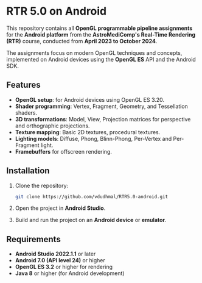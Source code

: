 # RTR 5.0 on Android

This repository contains all **OpenGL programmable pipeline assignments** for the **Android platform** from the **AstroMediComp's Real-Time Rendering (RTR)** course, conducted from **April 2023 to October 2024**.

The assignments focus on modern OpenGL techniques and concepts, implemented on Android devices using the **OpenGL ES** API and the Android SDK.

## Features

- **OpenGL setup**: for Android devices using OpenGL ES 3.20.
- **Shader programming**: Vertex, Fragment, Geometry, and Tessellation shaders.
- **3D transformations**: Model, View, Projection matrices for perspective and orthographic projections.
- **Texture mapping**: Basic 2D textures, procedural textures.
- **Lighting models**: Diffuse, Phong, Blinn-Phong, Per-Vertex and Per-Fragment light.
- **Framebuffers** for offscreen rendering.

## Installation

1. Clone the repository:
    ```bash
    git clone https://github.com/vdudhmal/RTR5.0-android.git
    ```

2. Open the project in **Android Studio**.

3. Build and run the project on an **Android device** or **emulator**.

## Requirements

- **Android Studio 2022.1.1** or later
- **Android 7.0 (API level 24)** or higher
- **OpenGL ES 3.2** or higher for rendering
- **Java 8** or higher (for Android development)
